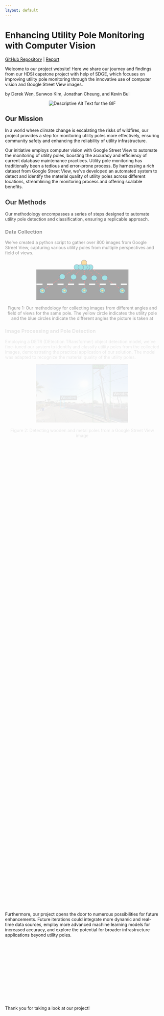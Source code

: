 ```yaml
---
layout: default
---
```


<style>
@keyframes fadeIn {
    from { opacity: 0; }
    to { opacity: 1; }
}

.fade-in-text-1, .fade-in-text-2, .fade-in-text-3, .fade-in-text-4, 
.fade-in-text-5, .fade-in-text-6, .fade-in-text-7, .fade-in-text-8 {
    opacity: 0;
    animation: fadeIn 1s ease-in-out forwards;
}

.fade-in-text-1 {
    animation-delay: 0.25s;
}

.fade-in-text-2 {
    animation-delay: 0.5s;
}

.fade-in-text-3 {
    animation-delay: 0.75s;
}

.fade-in-text-4 {
    animation-delay: 1s;
}

.fade-in-text-5 {
    animation-delay: 1.25s;
}

.fade-in-text-6 {
    animation-delay: 1.5s;
}

.fade-in-text-7 {
    animation-delay: 1.75s;
}

.fade-in-text-8 {
    animation-delay: 2s;
}
</style>

<h1 class="fade-in-text-1">Enhancing Utility Pole Monitoring with Computer Vision</h1>
<p class="fade-in-text-2"><a href="https://github.com/jcheung4/DSC180B">GitHub Repository</a> | <a href="https://github.com/jcheung4/DSC180B">Report</a></p>
<p class="fade-in-text-2">Welcome to our project website! Here we share our journey and findings from our HDSI capstone project with help of SDGE, which focuses on improving utility pole monitoring through the innovative use of computer vision and Google Street View images. </p>
<p class="fade-in-text-2">by Derek Wen, Sunwoo Kim, Jonathan Cheung, and Kevin Bui</p>

<div class="fade-in-text-2" style="text-align:center;">
    <img src="images/traversal_demo.gif" alt="Descriptive Alt Text for the GIF" style="width:80%; max-width:800px;">
</div>

<h2 class="fade-in-text-3">Our Mission</h2>
<p class="fade-in-text-3">
In a world where climate change is escalating the risks of wildfires, our project provides a step for monitoring utility poles more effectively, ensuring community safety and enhancing the reliability of utility infrastructure.
</p>

<p class="fade-in-text-3">
Our initiative employs computer vision with Google Street View to automate the monitoring of utility poles, boosting the accuracy and efficiency of current database maintenance practices. Utility pole monitoring has traditionally been a tedious and error-prone process. By harnessing a rich dataset from Google Street View, we've developed an automated system to detect and identify the material quality of utility poles across different locations, streamlining the monitoring process and offering scalable benefits.
</p>

<h2 class="fade-in-text-4">Our Methods</h2>
<p class="fade-in-text-4">
Our methodology encompasses a series of steps designed to automate utility pole detection and classification, ensuring a replicable approach.
</p>

<h3 class="fade-in-text-5">Data Collection</h3>
<p class="fade-in-text-5">
We've created a python script to gather over 800 images from Google Street View, capturing various utility poles from multiple perspectives and field of views.
</p>

<div class="fade-in-text-5" style="text-align:center;">
    <img src="images/street_img_collect_hori.png" alt="Descriptive Alt Text" style="width:60%; max-width:450px;">
    <p>Figure 1: Our methodology for collecting images from different angles and field of views for the same pole. The yellow circle indicates the utility pole and the blue circles indicate the different angles the picture is taken at </p>
</div>

<h3 class="fade-in-text-6">Image Processing and Pole Detection</h3>
<p class="fade-in-text-6">
Employing a DETR (DEtection TRansformer) object detection model, we've fine-tuned our system to identify and classify utility poles from the collected images, demonstrating the practical application of our solution. The model was adapted to recognize the material quality of the utility poles.
</p>

<div class="fade-in-text-6" style="text-align:center;">
    <img src="images/dect_samp.png" alt="Descriptive Alt Text" style="width:60%; max-width:450px;">
    <p>Figure 2: Detecting wooden and metal poles from a Google Street View image</p>
</div>

<h3 class="fade-in-text-7">Data Validation</h3>
<p class="fade-in-text-7">
Our validation process compares our detected poles against a simulated database, ideally a database from a utility company, ensuring the accuracy and reliability of our system. In our case, we used a sample database from SDGE to compare our counts from our database.
</p>

<div class="fade-in-text-7" style="text-align:center;">
    <img src="images/results_database.png" alt="Descriptive Alt Text" style="width:60%; max-width:450px;">
    <p>Figure 3: Comparing and validating detected utility poles of our database against database records from SDGE</p>
</div>

<h2 class="fade-in-text-8">Results</h2>
<p class="fade-in-text-8">
We have created a demo that navigates through a predefined street segment using starting and ending coordinates. As the script progresses along the street, it employs our model to identify and classify any wooden or metal utility poles encountered, showcasing the model's real-world utility and effectiveness. The counts is kept track onto our database and is compared againast a simulated database (SDGE in this case).
</p>

<div class="fade-in-text-8" style="text-align:center;">
    <img src="images/pole_demo.png" alt="Descriptive Alt Text" style="width: 100%; max-width: 900px;">
    <p>Figure 4: Demo of our model that traverses down a street given its coordinates and returns a street traversal GIF and the utility pole counts</p>
</div>

<div class="fade-in-text-8" style="display: flex; justify-content: center; align-items: center;">
    <div style="flex: 1; text-align: center;">
        <img src="images/pole1.png" alt="Descriptive Alt Text Left" style="width: 80%; max-width: 700px;">
    </div>
    <div style="flex: 1; text-align: center;">
        <img src="images/pole2.png" alt="Descriptive Alt Text Right" style="width: 80%; max-width: 700px;">
    </div>
</div>

<p class="fade-in-text-8">
Our project's findings indicate a promising step forward in automated utility pole monitoring. By leveraging computer vision with Google Street View images, we were able to identify and classify various utility poles, demonstrating consistency with SDG&E's actual database. Our method shows that automated detection can closely mirror, and potentially enhance, existing utility pole data, leading to more accurate and efficient monitoring systems.
</p>

<h2 class="fade-in-text-8">Discussion</h2>
<p class="fade-in-text-8">
The positive results from our automated system highlight its potential to improve upon traditional utility pole monitoring methods. Compared to prior work, our approach utilizes more recent and advanced computer vision techniques, resulting in an innovative and effective solution. While our findings align with the broader goals of enhanced infrastructure monitoring, they also underscore the limitations inherent in using static image sources like Google Street View, which may not always reflect real-time conditions.

Furthermore, our project opens the door to numerous possibilities for future enhancements. Future iterations could integrate more dynamic and real-time data sources, employ more advanced machine learning models for increased accuracy, and explore the potential for broader infrastructure applications beyond utility poles.
</p>

<h2 class="fade-in-text-8">Conclusion</h2>
<p class="fade-in-text-8">
This project demonstrates the significant potential of integrating computer vision with accessible image sources like Google Street View to enhance utility pole monitoring. Our findings offer a glimpse into a future where such technologies can play a pivotal role in improving infrastructure management, thereby contributing to wildfire prevention and community safety. As we look to the future, we are excited about the possibilities of expanding this technology to tackle broader challenges and achieve greater impact in the realm of infrastructure monitoring and beyond.

Thank you for taking a look at our project!
</p>

<div class="fade-in-text-8" style="display: flex; justify-content: space-between; align-items: center; width: 100%;">
    <div style="margin-left: 10px;">
        <img src="images/hdsi-blue-gold.png" alt="Class Logo" style="width:60%; max-width:450px;">
    </div>
    <div style="margin-right: 10px;">
        <img src="images/sdge-logo.png" alt="SDGE Logo" style="width: auto; height: 200px;">
    </div>
</div>